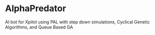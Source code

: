 AlphaPredator
=============

AI bot for Xpilot using PAL with step down simulations, Cyclical Genetic Algorithms, and Queue Based GA
